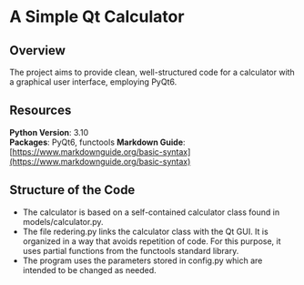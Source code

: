 # A Simple Qt Calculator

## Overview

The project aims to provide clean, well-structured code for a calculator with a graphical user interface, employing PyQt6.  

## Resources

**Python Version**: 3.10  
**Packages**: PyQt6, functools
**Markdown Guide**: [https://www.markdownguide.org/basic-syntax](https://www.markdownguide.org/basic-syntax)

## Structure of the Code

* The calculator is based on a self-contained calculator class found in models/calculator.py.  
* The file redering.py links the calculator class with the Qt GUI. It is organized in a way that avoids repetition of code. For this purpose, it uses partial functions from the functools standard library.
* The program uses the parameters stored in config.py which are intended to be changed as needed.
